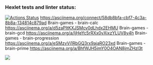 ### Hexlet tests and linter status:
[![Actions Status](https://github.com/OlegRakhilov/python-project-49/actions/workflows/hexlet-check.yml/badge.svg)](https://github.com/OlegRakhilov/python-project-49/actions)
https://asciinema.org/connect/58db8bfa-cbf7-4c3a-8b8a-134814c879ad
Brain-games - brain-calc
https://asciinema.org/a/d5zaPItKXJSMcv0dLhdx2EHMU
Brain-games - brain-gcd
https://asciinema.org/a/ljHeYc5rRXx0vXixzYLUV8y4h
Brain-games - brain-progression
https://asciinema.org/a/eSMzvVj1RbGQ3rx9ajaRO23xd
Brain-games - brain-prime
https://asciinema.org/a/BhfWJH5imY0O4OAN8jmZHzl3t
<script src="https://asciinema.org/a/BhfWJH5imY0O4OAN8jmZHzl3t.js" id="asciicast-BhfWJH5imY0O4OAN8jmZHzl3t" async="true"></script>
<a href="https://asciinema.org/a/BhfWJH5imY0O4OAN8jmZHzl3t" target="_blank"><img src="https://asciinema.org/a/BhfWJH5imY0O4OAN8jmZHzl3t.svg" /></a>
